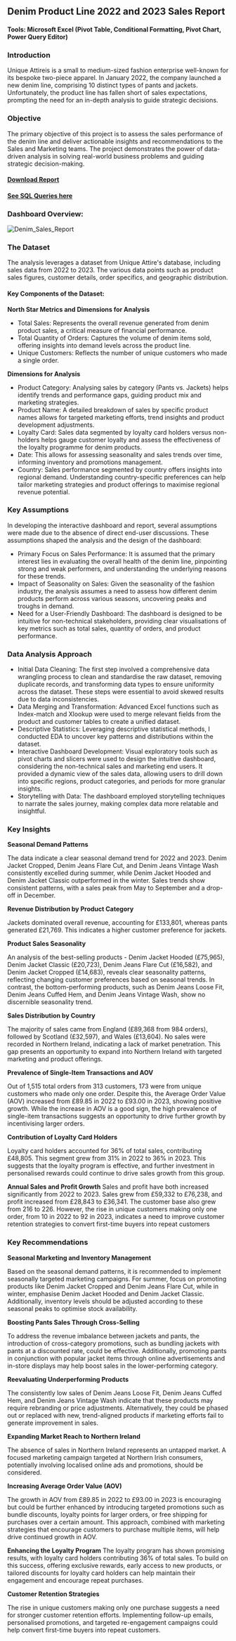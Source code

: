 ## Denim Product Line 2022 and 2023 Sales Report

#### Tools: Microsoft Excel (Pivot Table, Conditional Formatting, Pivot Chart, Power Query Editor)

### Introduction

Unique Attireis is a small to medium-sized fashion enterprise well-known for its bespoke two-piece apparel. In January 2022, the company launched a new denim line, comprising 10 distinct types of pants and jackets. Unfortunately, the product line has fallen short of sales expectations, prompting the need for an in-depth analysis to guide strategic decisions.

### Objective

The primary objective of this project is to assess the sales performance of the denim line and deliver actionable insights and recommendations to the Sales and Marketing teams. The project demonstrates the power of data-driven analysis in solving real-world business problems and guiding strategic decision-making.

#### [Download Report](/projects/denim/Denim_Product_Line_Sales_Report.xlsx)

#### [See SQL Queries here](/projects/denim/SQL.md)

### Dashboard Overview: 

![Denim_Sales_Report](/projects/denim/Denim_Product_Line_Sales_Report_Dashboard.png)

### The Dataset

The analysis leverages a dataset from Unique Attire's database, including sales data from 2022 to 2023. The various data points such as product sales figures, customer details, order specifics, and geographic distribution.

#### Key Components of the Dataset:

**North Star Metrics and Dimensions for Analysis**

- Total Sales: Represents the overall revenue generated from denim product sales, a critical measure of financial performance.
- Total Quantity of Orders: Captures the volume of denim items sold, offering insights into demand levels across the product line.
- Unique Customers: Reflects the number of unique customers who made a single order. 


**Dimensions for Analysis**

- Product Category: Analysing sales by category (Pants vs. Jackets) helps identify trends and performance gaps, guiding product mix and marketing strategies.
- Product Name: A detailed breakdown of sales by specific product names allows for targeted marketing efforts, trend insights and product development adjustments.
- Loyalty Card: Sales data segmented by loyalty card holders versus non-holders helps gauge customer loyalty and assess the effectiveness of the loyalty programme for denim products.
- Date: This allows for assessing seasonality and sales trends over time, informing inventory and promotions management.
- Country: Sales performance segmented by country offers insights into regional demand. Understanding country-specific preferences can help tailor marketing strategies and product offerings to maximise regional revenue potential.


### Key Assumptions

In developing the interactive dashboard and report, several assumptions were made due to the absence of direct end-user discussions. These assumptions shaped the analysis and the design of the dashboard:

- Primary Focus on Sales Performance: It is assumed that the primary interest lies in evaluating the overall health of the denim line, pinpointing strong and weak performers, and understanding the underlying reasons for these trends.
- Impact of Seasonality on Sales: Given the seasonality of the fashion industry, the analysis assumes a need to assess how different denim products perform across various seasons, uncovering peaks and troughs in demand.
- Need for a User-Friendly Dashboard: The dashboard is designed to be intuitive for non-technical stakeholders, providing clear visualisations of key metrics such as total sales, quantity of orders, and product performance.


### Data Analysis Approach

- Initial Data Cleaning: The first step involved a comprehensive data wrangling process to clean and standardise the raw dataset, removing duplicate records, and transforming data types to ensure uniformity across the dataset. These steps were essential to avoid skewed results due to data inconsistencies.
- Data Merging and Transformation: Advanced Excel functions such as Index-match and Xlookup were used to merge relevant fields from the product and customer tables to create a unified dataset.
- Descriptive Statistics: Leveraging descriptive statistical methods, I conducted EDA to uncover key patterns and distributions within the dataset. 
- Interactive Dashboard Development: Visual exploratory tools such as pivot charts and slicers were used to design the intuitive dashboard, considering the non-technical sales and marketing end users. It provided a dynamic view of the sales data, allowing users to drill down into specific regions, product categories, and periods for more granular insights.
- Storytelling with Data: The dashboard employed storytelling techniques to narrate the sales journey, making complex data more relatable and insightful.


### Key Insights

**Seasonal Demand Patterns**

The data indicate a clear seasonal demand trend for 2022 and 2023. Denim Jacket Cropped, Denim Jeans Flare Cut, and Denim Jeans Vintage Wash consistently excelled during summer, while Denim Jacket Hooded and Denim Jacket Classic outperformed in the winter. Sales trends show consistent patterns, with a sales peak from May to September and a drop-off in December.

**Revenue Distribution by Product Category**

Jackets dominated overall revenue, accounting for £133,801, whereas pants generated £21,769. This indicates a higher customer preference for jackets. 

**Product Sales Seasonality**

An analysis of the best-selling products - Denim Jacket Hooded (£75,965), Denim Jacket Classic (£20,723), Denim Jeans Flare Cut (£16,582), and Denim Jacket Cropped (£14,683), reveals clear seasonality patterns, reflecting changing customer preferences based on seasonal trends. In contrast, the bottom-performing products, such as Denim Jeans Loose Fit, Denim Jeans Cuffed Hem, and Denim Jeans Vintage Wash, show no discernible seasonality trend.

**Sales Distribution by Country**

The majority of sales came from England (£89,368 from 984 orders), followed by Scotland (£32,597), and Wales (£13,604). No sales were recorded in Northern Ireland, indicating a lack of market penetration. This gap presents an opportunity to expand into Northern Ireland with targeted marketing and product offerings.

**Prevalence of Single-Item Transactions and AOV**

Out of 1,515 total orders from 313 customers, 173 were from unique customers who made only one order. Despite this, the Average Order Value (AOV) increased from £89.85 in 2022 to £93.00 in 2023, showing positive growth. While the increase in AOV is a good sign, the high prevalence of single-item transactions suggests an opportunity to drive further growth by incentivising larger orders.

**Contribution of Loyalty Card Holders**

Loyalty card holders accounted for 36% of total sales, contributing £48,805. This segment grew from 31% in 2022 to 36% in 2023. This suggests that the loyalty program is effective, and further investment in personalised rewards could continue to drive sales growth from this group.

**Annual Sales and Profit Growth**
Sales and profit have both increased significantly from 2022 to 2023. Sales grew from £59,332 to £76,238, and profit increased from £28,843 to £36,341. The customer base also grew from 216 to 226. However, the rise in unique customers making only one order, from 10 in 2022 to 92 in 2023, indicates a need to improve customer retention strategies to convert first-time buyers into repeat customers


### Key Recommendations

**Seasonal Marketing and Inventory Management**

Based on the seasonal demand patterns, it is recommended to implement seasonally targeted marketing campaigns. For summer, focus on promoting products like Denim Jacket Cropped and Denim Jeans Flare Cut, while in winter, emphasise Denim Jacket Hooded and Denim Jacket Classic. Additionally, inventory levels should be adjusted according to these seasonal peaks to optimise stock availability.

**Boosting Pants Sales Through Cross-Selling**

To address the revenue imbalance between jackets and pants, the introduction of cross-category promotions, such as bundling jackets with pants at a discounted rate, could be effective. Additionally, promoting pants in conjunction with popular jacket items through online advertisements and in-store displays may help boost sales in the lower-performing category.

**Reevaluating Underperforming Products**

The consistently low sales of Denim Jeans Loose Fit, Denim Jeans Cuffed Hem, and Denim Jeans Vintage Wash indicate that these products may require rebranding or price adjustments. Alternatively, they could be phased out or replaced with new, trend-aligned products if marketing efforts fail to generate improvement in sales.

**Expanding Market Reach to Northern Ireland**

The absence of sales in Northern Ireland represents an untapped market. A focused marketing campaign targeted at Northern Irish consumers, potentially involving localised online ads and promotions, should be considered. 

**Increasing Average Order Value (AOV)**

The growth in AOV from £89.85 in 2022 to £93.00 in 2023 is encouraging but could be further enhanced by introducing targeted promotions such as bundle discounts, loyalty points for larger orders, or free shipping for purchases over a certain amount. This approach, combined with marketing strategies that encourage customers to purchase multiple items, will help drive continued growth in AOV.

**Enhancing the Loyalty Program**
The loyalty program has shown promising results, with loyalty card holders contributing 36% of total sales. To build on this success, offering exclusive rewards, early access to new products, or tailored discounts for loyalty card holders can help maintain their engagement and encourage repeat purchases. 

**Customer Retention Strategies**

The rise in unique customers making only one purchase suggests a need for stronger customer retention efforts. Implementing follow-up emails, personalised promotions, and targeted re-engagement campaigns could help convert first-time buyers into repeat customers.